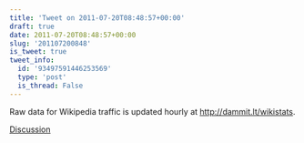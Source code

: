 ```yaml
---
title: 'Tweet on 2011-07-20T08:48:57+00:00'
draft: true
date: 2011-07-20T08:48:57+00:00
slug: '201107200848'
is_tweet: true
tweet_info:
  id: '93497591446253569'
  type: 'post'
  is_thread: False
---
```




Raw data for Wikipedia traffic is updated hourly at <http://dammit.lt/wikistats>.

[Discussion](https://x.com/sytelus/status/93497591446253569)
